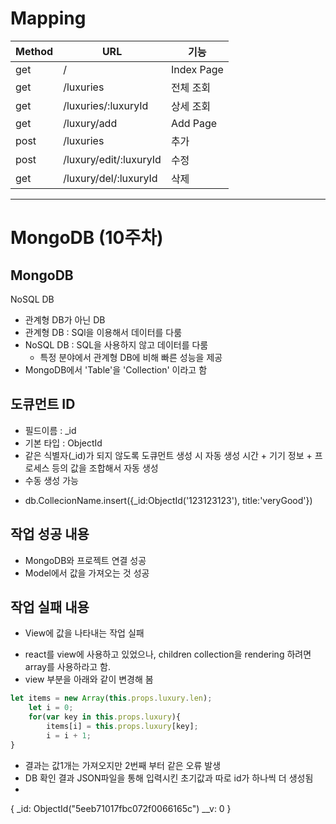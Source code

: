 # Mapping
Method | URL | 기능
------ | ------ | ------
get | / | Index Page
get | /luxuries | 전체 조회
get | /luxuries/:luxuryId | 상세 조회
get | /luxury/add | Add Page
post | /luxuries | 추가
post | /luxury/edit/:luxuryId | 수정
get | /luxury/del/:luxuryId | 삭제


***


# MongoDB (10주차)

## MongoDB
NoSQL DB
- 관계형 DB가 아닌 DB
- 관계형 DB : SQl을 이용해서 데이터를 다룸
- NoSQL DB : SQL을 사용하지 않고 데이터를 다룸
  * 특정 분야에서 관계형 DB에 비해 빠른 성능을 제공
- MongoDB에서 'Table'을 'Collection' 이라고 함

## 도큐먼트 ID
 - 필드이름 : _id
 - 기본 타입 : ObjectId
 - 같은 식별자(_id)가 되지 않도록 도큐먼트 생성 시 자동 생성 시간 + 기기 정보 + 프로세스 등의 값을 조합해서 자동 생성
 - 수동 생성 가능
  * db.CollecionName.insert({_id:ObjectId('123123123'), title:'veryGood'})

## 작업 성공 내용
 - MongoDB와 프로젝트 연결 성공
 - Model에서 값을 가져오는 것 성공

 ## 작업 실패 내용
 - View에 값을 나타내는 작업 실패
  * react를 view에 사용하고 있었으나, children collection을 rendering 하려면 array를 사용하라고 함.
  * view 부분을 아래와 같이 변경해 봄
~~~javascript
let items = new Array(this.props.luxury.len);
    let i = 0;
    for(var key in this.props.luxury){
        items[i] = this.props.luxury[key];
        i = i + 1;
}
~~~
  * 결과는 값1개는 가져오지만 2번째 부터 같은 오류 발생
  * DB 확인 결과 JSON파일을 통해 입력시킨 초기값과 따로 id가 하나씩 더 생성됨
  * 
  {
    _id: ObjectId("5eeb71017fbc072f0066165c")
    __v: 0
  }